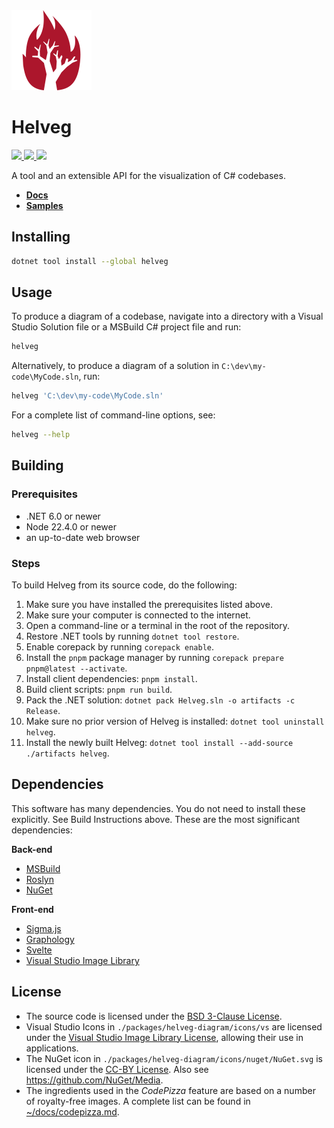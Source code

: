 <img src="./helveg.png" width="128px" />

# Helveg

<a href="https://nuget.org">
    <img src="https://img.shields.io/nuget/v/helveg?color=005aa7&label=NuGet.org&logo=nuget&style=flat-square" />
</a>

<a href="https://gitlab.com/helveg/helveg/-/packages">
    <img src="https://img.shields.io/badge/GitLab-Preview_Packages-e24329?logo=gitlab&style=flat-square" />
</a>

<a href="./LICENSE">
    <img src="https://img.shields.io/gitlab/license/helveg/helveg?style=flat-square&label=License" />
</a>

A tool and an extensible API for the visualization of C# codebases.

* **[Docs](https://helveg.net/docs/)**
* **[Samples](https://helveg.net/samples/)**

## Installing

```bash
dotnet tool install --global helveg
```

## Usage

To produce a diagram of a codebase, navigate into a directory with a Visual Studio Solution file or a MSBuild C# project file and run:

```bash
helveg
```

Alternatively, to produce a diagram of a solution in `C:\dev\my-code\MyCode.sln`, run:

```bash
helveg 'C:\dev\my-code\MyCode.sln'
```

For a complete list of command-line options, see:

```bash
helveg --help
```

## Building

### Prerequisites

* .NET 6.0 or newer
* Node 22.4.0 or newer
* an up-to-date web browser

### Steps

To build Helveg from its source code, do the following:

1. Make sure you have installed the prerequisites listed above.
2. Make sure your computer is connected to the internet.
3. Open a command-line or a terminal in the root of the repository.
4. Restore .NET tools by running `dotnet tool restore`.
5. Enable corepack by running `corepack enable`.
6. Install the `pnpm` package manager by running `corepack prepare pnpm@latest --activate`.
7. Install client dependencies: `pnpm install`.
8. Build client scripts: `pnpm run build`.
9. Pack the .NET solution: `dotnet pack Helveg.sln -o artifacts -c Release`.
10. Make sure no prior version of Helveg is installed: `dotnet tool uninstall helveg`.
11. Install the newly built Helveg: `dotnet tool install --add-source ./artifacts helveg`.


## Dependencies

This software has many dependencies. You do not need to install these explicitly. See Build Instructions above. These are the most significant dependencies:

**Back-end**

* [MSBuild](https://github.com/dotnet/msbuild)
* [Roslyn](https://github.com/dotnet/roslyn/)
* [NuGet](https://nuget.org/)

**Front-end**

* [Sigma.js](https://github.com/jacomyal/sigma.js)
* [Graphology](https://github.com/graphology/graphology)
* [Svelte](https://svelte.dev/)
* [Visual Studio Image Library](https://www.microsoft.com/en-us/download/details.aspx?id=35825)


## License

* The source code is licensed under the [BSD 3-Clause License](./LICENSE).
* Visual Studio Icons in `./packages/helveg-diagram/icons/vs` are licensed under the [Visual Studio Image Library License](./packages/helveg-diagram/icons/vs/VS_LICENSE.rtf), allowing their use in applications.
* The NuGet icon in `./packages/helveg-diagram/icons/nuget/NuGet.svg` is licensed under the [CC-BY License](https://creativecommons.org/licenses/by/2.0/). Also see https://github.com/NuGet/Media.
* The ingredients used in the _CodePizza_ feature are based on a number of royalty-free images. A complete list can be found in [~/docs/codepizza.md](./codepizza.md).
